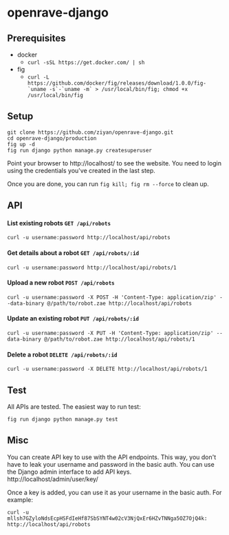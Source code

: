 openrave-django
===============

Prerequisites
-----------
* docker
  * ```curl -sSL https://get.docker.com/ | sh```
* fig
  * ```curl -L https://github.com/docker/fig/releases/download/1.0.0/fig-`uname -s`-`uname -m` > /usr/local/bin/fig; chmod +x /usr/local/bin/fig```

Setup
-----

```
git clone https://github.com/ziyan/openrave-django.git
cd openrave-django/production
fig up -d
fig run django python manage.py createsuperuser
```

Point your browser to http://localhost/ to see the website. You need to login using the credentials you've created in the last step.

Once you are done, you can run ```fig kill; fig rm --force``` to clean up.

API
---

#### List existing robots ```GET /api/robots```
```curl -u username:password http://localhost/api/robots```

#### Get details about a robot ```GET /api/robots/:id```
```curl -u username:password http://localhost/api/robots/1```

#### Upload a new robot ```POST /api/robots```
```curl -u username:password -X POST -H 'Content-Type: application/zip' --data-binary @/path/to/robot.zae http://localhost/api/robots```

#### Update an existing robot ```PUT /api/robots/:id```
```curl -u username:password -X PUT -H 'Content-Type: application/zip' --data-binary @/path/to/robot.zae http://localhost/api/robots/1```

#### Delete a robot ```DELETE /api/robots/:id```
```curl -u username:password -X DELETE http://localhost/api/robots/1```

Test
----

All APIs are tested. The easiest way to run test:

```
fig run django python manage.py test
```

Misc
----

You can create API key to use with the API endpoints. This way, you don't have to leak your username and password in the basic auth. You can use the Django admin interface to add API keys. http://localhost/admin/user/key/

Once a key is added, you can use it as your username in the basic auth. For example:

```
curl -u mllsh7GZyloNdsEcpHSFdIeHf87SbSYNT4w02cV3NjQxEr6HZvTNNga5OZ7OjQ4k: http://localhost/api/robots
```

